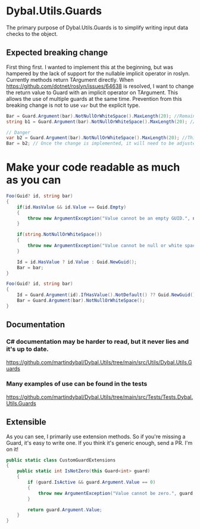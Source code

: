 ﻿# Dybal.Utils.Guards
The primary purpose of Dybal.Utils.Guards is to simplify writing input data checks to the object.

## Expected breaking change
First thing first. I wanted to implement this at the beginning, but was hampered by the lack of support for the nullable implicit operator in roslyn. Currently methods return TArgument directly. When https://github.com/dotnet/roslyn/issues/64638 is resolved, I want to change the return value to Guard with an implicit operator on TArgument. This allows the use of multiple guards at the same time. Prevention from this breaking change is not to use `var` but the explicit type.

```C#
Bar = Guard.Argument(bar).NotNullOrWhiteSpace().MaxLength(20); //Remains unchanged implicit conversion is used
string b1 = Guard.Argument(bar).NotNullOrWhiteSpace().MaxLength(20); //Remains unchanged implicit conversion is used

// Danger
var b2 = Guard.Argument(bar).NotNullOrWhiteSpace().MaxLength(20); //This is where the change occurs, the type will change from TArgument to Guard<TArgument>.
Bar = b2; // Once the change is implemented, it will need to be adjusted to `Bar = b2.Argument.Value;`
```

# Make your code readable as much as you can
```C#
Foo(Guid? id, string bar)
{
    if(id.HasValue && id.Value == Guid.Empty)
    {
        throw new ArgumentException("Value cannot be an empty GUID.", nameof(Id));
    }

    if(string.NotNullOrWhiteSpace())
    {
        throw new ArgumentException("Value cannot be null or white space string.", nameof(Bar));
    }

    Id = id.HasValue ? id.Value : Guid.NewGuid();
    Bar = bar;
}
```

```C#
Foo(Guid? id, string bar)
{
    Id = Guard.Argument(id).IfHasValue().NotDefault() ?? Guid.NewGuid();
    Bar = Guard.Argument(bar).NotNullOrWhiteSpace();
}
```
## Documentation
### C# documentation may be harder to read, but it never lies and it's up to date.
https://github.com/martindybal/Dybal.Utils/tree/main/src/Utils/Dybal.Utils.Guards

### Many examples of use can be found in the tests
https://github.com/martindybal/Dybal.Utils/tree/main/src/Tests/Tests.Dybal.Utils.Guards

## Extensible
As you can see, I primarily use extension methods. So if you're missing a Guard, it's easy to write one. If you think it's generic enough, send a PR. I'm on it!

```C#
public static class CustomGuardExtensions
{
    public static int IsNotZero(this Guard<int> guard)
    {
        if (guard.IsActive && guard.Argument.Value == 0)
        {
            throw new ArgumentException("Value cannot be zero.", guard.Argument.Name);
        }

        return guard.Argument.Value;
    }
}
```